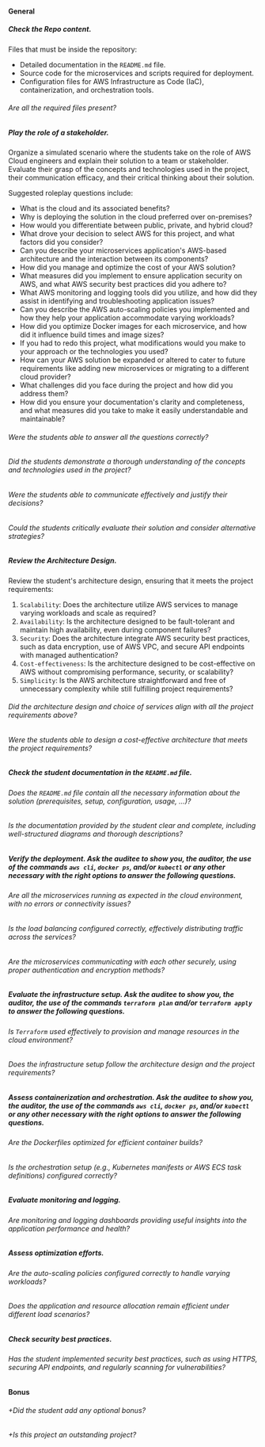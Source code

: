 #### General

##### Check the Repo content.

Files that must be inside the repository:

- Detailed documentation in the `README.md` file.
- Source code for the microservices and scripts required for deployment.
- Configuration files for AWS Infrastructure as Code (IaC), containerization, and orchestration tools.

###### Are all the required files present?

##### Play the role of a stakeholder.

Organize a simulated scenario where the students take on the role of AWS Cloud engineers and explain their solution to a team or stakeholder. Evaluate their grasp of the concepts and technologies used in the project, their communication efficacy, and their critical thinking about their solution.

Suggested roleplay questions include:

- What is the cloud and its associated benefits?
- Why is deploying the solution in the cloud preferred over on-premises?
- How would you differentiate between public, private, and hybrid cloud?
- What drove your decision to select AWS for this project, and what factors did you consider?
- Can you describe your microservices application's AWS-based architecture and the interaction between its components?
- How did you manage and optimize the cost of your AWS solution?
- What measures did you implement to ensure application security on AWS, and what AWS security best practices did you adhere to?
- What AWS monitoring and logging tools did you utilize, and how did they assist in identifying and troubleshooting application issues?
- Can you describe the AWS auto-scaling policies you implemented and how they help your application accommodate varying workloads?
- How did you optimize Docker images for each microservice, and how did it influence build times and image sizes?
- If you had to redo this project, what modifications would you make to your approach or the technologies you used?
- How can your AWS solution be expanded or altered to cater to future requirements like adding new microservices or migrating to a different cloud provider?
- What challenges did you face during the project and how did you address them?
- How did you ensure your documentation's clarity and completeness, and what measures did you take to make it easily understandable and maintainable?

###### Were the students able to answer all the questions correctly?

###### Did the students demonstrate a thorough understanding of the concepts and technologies used in the project?

###### Were the students able to communicate effectively and justify their decisions?

###### Could the students critically evaluate their solution and consider alternative strategies?

##### Review the Architecture Design.

Review the student's architecture design, ensuring that it meets the project requirements:

1. `Scalability`: Does the architecture utilize AWS services to manage varying workloads and scale as required?
2. `Availability`: Is the architecture designed to be fault-tolerant and maintain high availability, even during component failures?
3. `Security`: Does the architecture integrate AWS security best practices, such as data encryption, use of AWS VPC, and secure API endpoints with managed authentication?
4. `Cost-effectiveness`: Is the architecture designed to be cost-effective on AWS without compromising performance, security, or scalability?
5. `Simplicity`: Is the AWS architecture straightforward and free of unnecessary complexity while still fulfilling project requirements?

###### Did the architecture design and choice of services align with all the project requirements above?

###### Were the students able to design a cost-effective architecture that meets the project requirements?

##### Check the student documentation in the `README.md` file.

###### Does the `README.md` file contain all the necessary information about the solution (prerequisites, setup, configuration, usage, ...)?

###### Is the documentation provided by the student clear and complete, including well-structured diagrams and thorough descriptions?

##### Verify the deployment. Ask the auditee **to show you**, the auditor, the use of the commands `aws cli`, `docker ps`, and/or `kubectl` or any other necessary with the right options to answer the following questions.

###### Are all the microservices running as expected in the cloud environment, with no errors or connectivity issues?

###### Is the load balancing configured correctly, effectively distributing traffic across the services?

###### Are the microservices communicating with each other securely, using proper authentication and encryption methods?

##### Evaluate the infrastructure setup. Ask the auditee **to show you**, the auditor, the use of the commands `terraform plan` and/or `terraform apply` to answer the following questions.

###### Is `Terraform` used effectively to provision and manage resources in the cloud environment?

###### Does the infrastructure setup follow the architecture design and the project requirements?

##### Assess containerization and orchestration. Ask the auditee **to show you**, the auditor, the use of the commands `aws cli`, `docker ps`, and/or `kubectl` or any other necessary with the right options to answer the following questions.

###### Are the Dockerfiles optimized for efficient container builds?

###### Is the orchestration setup (e.g., Kubernetes manifests or AWS ECS task definitions) configured correctly?

##### Evaluate monitoring and logging.

###### Are monitoring and logging dashboards providing useful insights into the application performance and health?

##### Assess optimization efforts.

###### Are the auto-scaling policies configured correctly to handle varying workloads?

###### Does the application and resource allocation remain efficient under different load scenarios?

##### Check security best practices.

###### Has the student implemented security best practices, such as using HTTPS, securing API endpoints, and regularly scanning for vulnerabilities?

#### Bonus

###### +Did the student add any optional bonus?

###### +Is this project an outstanding project?
